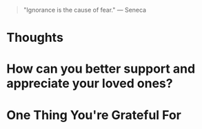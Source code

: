 
> \"Ignorance is the cause of fear.\" — Seneca

# Thoughts

# How can you better support and appreciate your loved ones?

# One Thing You're Grateful For

